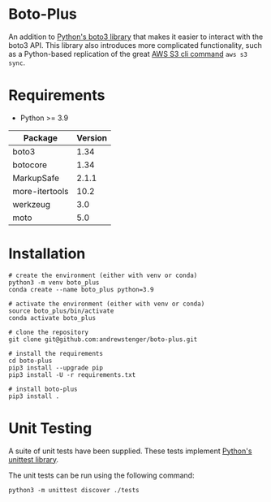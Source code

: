 # Boto-Plus
An addition to [Python's boto3 library](https://boto3.amazonaws.com/v1/documentation/api/latest/index.html) that makes it easier to interact with the boto3 API. This library also introduces more complicated functionality, such as a Python-based replication of the great [AWS S3 cli command](https://awscli.amazonaws.com/v2/documentation/api/latest/reference/s3/sync.html) `aws s3 sync`.


# Requirements
- Python >= 3.9 <br> 

| Package | Version |
| ------- | ------- |
| boto3 | 1.34 |
| botocore | 1.34 |
| MarkupSafe | 2.1.1 |
| more-itertools | 10.2 |
| werkzeug | 3.0 |
| moto | 5.0 |


# Installation
```
# create the environment (either with venv or conda)
python3 -m venv boto_plus
conda create --name boto_plus python=3.9

# activate the environment (either with venv or conda)
source boto_plus/bin/activate
conda activate boto_plus

# clone the repository
git clone git@github.com:andrewstenger/boto-plus.git

# install the requirements
cd boto-plus
pip3 install --upgrade pip
pip3 install -U -r requirements.txt

# install boto-plus
pip3 install .
```

# Unit Testing
A suite of unit tests have been supplied. These tests implement [Python's unittest library](https://docs.python.org/3/library/unittest.html). <br>

The unit tests can be run using the following command:
```
python3 -m unittest discover ./tests
```
